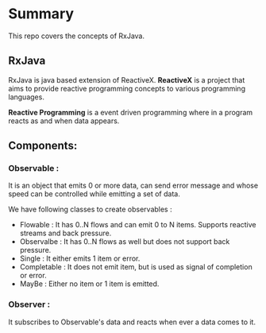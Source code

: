 # Summary
This repo covers the concepts of RxJava.

## RxJava
RxJava is java based extension of ReactiveX. **ReactiveX** is a project that aims to provide reactive programming concepts to various programming languages.

**Reactive Programming** is a event driven programming where in a program reacts as and when data appears.

## Components:

### **Observable :**
It is an object that emits 0 or more data, can send error message and whose speed can be controlled  while emitting a set of data.

We have following classes to create observables :

* Flowable : It has 0..N flows and can emit 0 to N items. Supports reactive streams and back pressure.
* Observalbe : It has 0..N flows as well but does not support back pressure.
* Single : It either emits 1 item or error.
* Completable : It does not emit item, but is used as signal of completion or error.
* MayBe : Either no item or 1 item is emitted.

### **Observer :**
It subscribes to Observable's data and reacts when ever a data comes to it.
 